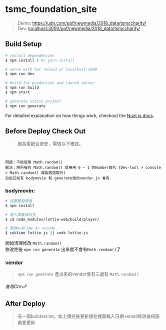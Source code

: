 # tsmc_foundation_site

> Demo: https://udn.com/upf/newmedia/2018_data/tsmccharity/ <br/>
> Dev: <localhost:3000/upf/newmedia/2018_data/tsmccharity/>

## Build Setup

``` bash
# install dependencies
$ npm install # Or yarn install

# serve with hot reload at localhost:3000
$ npm run dev

# build for production and launch server
$ npm run build
$ npm start

# generate static project
$ npm run generate
```

For detailed explanation on how things work, checkout the [Nuxt.js docs](https://github.com/nuxt/nuxt.js).

## Before Deploy Check Out
>因為需配合資安，需做以下確認。 <br>
#
```
問題：不能使用 Math.random() 
解法：將所有的 Math.random() 改用用 0 ~ 1 的Number取代 (Dev-tool > console > Math.random() 複製其值取代)
目前已知有 bodymovin 和 generate後的vendor.js 會有
```

### bodymovin:
``` bash
# 設置開發環境
$ npm install

# 進入檔案資料夾
$ cd node_modules/lottie-web/build/player/

# 開啟sublime or vscode
$ sublime lottie.js || code lottie.js

```
開始清理修改 ` Math.random() `<br/>
修改完後 ` npm run generate ` 出來就不會有` Math.random() `了
### vendor
>`npm run generate` 產出來的vendor會有三處有 ` Math.random() `

###### 善用Ctrl+F

## After Deploy
>有一個buildver.txt，如上傳完後更新請在裡面輸入日期+email修改後伺服器會更新

